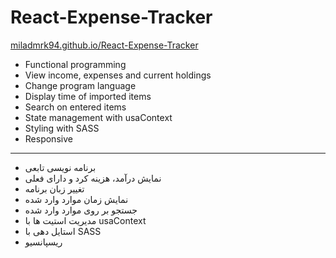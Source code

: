 
# React-Expense-Tracker

[miladmrk94.github.io/React-Expense-Tracker](https://miladmrk94.github.io/React-Expense-Tracker/)

* Functional programming
* View income, expenses and current holdings
* Change program language
* Display time of imported items
* Search on entered items
* State management with usaContext
* Styling with SASS
* Responsive
---------------------
* برنامه نویسی تابعی
* نمایش درآمد، هزینه کرد و دارای فعلی
* تغییر زبان برنامه
* نمایش زمان موارد وارد شده
* جستجو بر روی موارد وارد شده
* مدیریت استیت ها با usaContext
* استایل دهی با SASS
* ریسپانسیو
